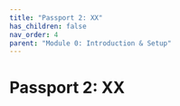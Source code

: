 ```yaml
---
title: "Passport 2: XX"
has_children: false
nav_order: 4
parent: "Module 0: Introduction & Setup"
---
```


# Passport 2: XX